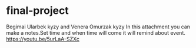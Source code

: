 # final-project
Begimai Ularbek kyzy and Venera Omurzak kyzy
In this attachment you can make a notes.Set time and when time will come it will remind about event.
https://youtu.be/5urLaA-SZXc
